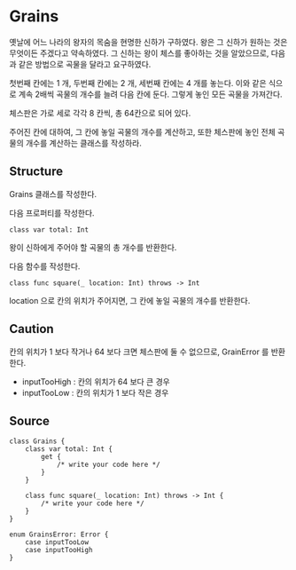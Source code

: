 # Grains

옛날에 어느 나라의 왕자의 목숨을 현명한 신하가 구하였다. 왕은 그 신하가 원하는 것은 무엇이든 주겠다고 약속하였다. 그 신하는 왕이 체스를 좋아하는 것을 알았으므로, 다음과 같은 방법으로 곡물을 달라고 요구하였다.

첫번째 칸에는 1 개, 두번째 칸에는 2 개, 세번째 칸에는 4 개를 놓는다. 이와 같은 식으로 계속 2배씩 곡물의 개수를 늘려 다음 칸에 둔다. 그렇게 놓인 모든 곡물을 가져간다.

체스판은 가로 세로 각각 8 칸씩, 총 64칸으로 되어 있다.

주어진 칸에 대하여, 그 칸에 놓일 곡물의 개수를 계산하고, 또한 체스판에 놓인 전체 곡물의 개수를 계산하는 클래스를 작성하라.

## Structure

Grains 클래스를 작성한다. 

다음 프로퍼티를 작성한다.

```
class var total: Int
```

왕이 신하에게 주어야 할 곡물의 총 개수를 반환한다.

다음 함수를 작성한다.

```
class func square(_ location: Int) throws -> Int
```

location 으로 칸의 위치가 주어지면, 그 칸에 놓일 곡물의 개수를 반환한다.

## Caution

칸의 위치가 1 보다 작거나 64 보다 크면 체스판에 둘 수 없으므로, GrainError 를 반환한다.
* inputTooHigh : 칸의 위치가 64 보다 큰 경우
* inputTooLow : 칸의 위치가 1 보다 작은 경우

## Source

```
class Grains {
    class var total: Int {
        get {
            /* write your code here */
        }
    }

    class func square(_ location: Int) throws -> Int {
        /* write your code here */
    }
}

enum GrainsError: Error {
    case inputTooLow
    case inputTooHigh
}
```
